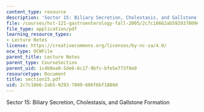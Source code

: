 ```yaml
---
content_type: resource
description: 'Sector 15: Biliary Secretion, Cholestasis, and Gallstone Formation'
file: /courses/hst-121-gastroenterology-fall-2005/2c7c18662ab592937809606f6bf1880d_section15.pdf
file_type: application/pdf
learning_resource_types:
- Lecture Notes
license: https://creativecommons.org/licenses/by-nc-sa/4.0/
ocw_type: OCWFile
parent_title: Lecture Notes
parent_type: CourseSection
parent_uid: 1c4b8ea0-5de6-6c17-9bfc-bfe5e773f8e0
resourcetype: Document
title: section15.pdf
uid: 2c7c1866-2ab5-9293-7809-606f6bf1880d
---
```

Sector 15: Biliary Secretion, Cholestasis, and Gallstone Formation